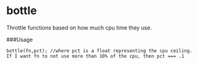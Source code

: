 bottle
======

Throttle functions based on how much cpu time they use.

###Usage

	bottle(fn,pct); //where pct is a float representing the cpu ceiling. If I want fn to not use more than 10% of the cpu, then pct === .1	

<script src='bottle.js'></script>
<script>
	console.log(typeof expensiveProcess === 'function');
		--> true
	var bottledProcess = bottle(expensiveProcess,.01);
	doc.on('change',bottledProcess);
	
###Use case

Some processes follow this pattern:
- Initially very cpu-cheap
- May become expensive
- Not necessary to run all the time
- But ideally run as often as possible.

For example, a word processor might check what type of document you're working with. That might include parsing the entire document. Cheap at first, and also more likely to be useful (while you're still gathering clues). As the document gets larger it becomes a more expensive process but also less useful: the documents type is probably not going to change. This function is for that use case. 
